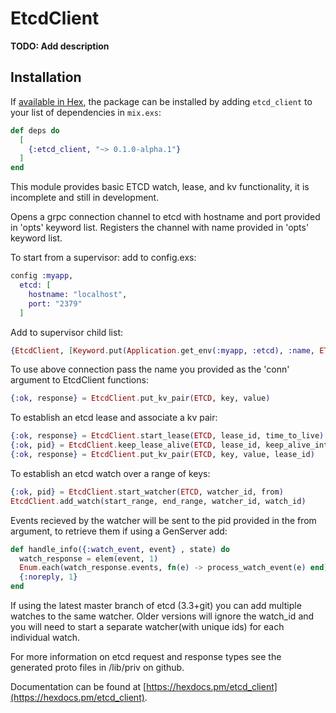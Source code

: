 # EtcdClient

**TODO: Add description**

## Installation

If [available in Hex](https://hex.pm/docs/publish), the package can be installed
by adding `etcd_client` to your list of dependencies in `mix.exs`:

```elixir
def deps do
  [
    {:etcd_client, "~> 0.1.0-alpha.1"}
  ]
end
```

This module provides basic ETCD watch, lease, and kv functionality, it is incomplete and still in development.

Opens a grpc connection channel to etcd with hostname and port provided in 'opts' keyword list.
Registers the channel with name provided in 'opts' keyword list.

To start from a supervisor:
add to config.exs:

```elixir
config :myapp,
  etcd: [
    hostname: "localhost",
    port: "2379"
  ]
```

Add to supervisor child list:

```elixir
{EtcdClient, [Keyword.put(Application.get_env(:myapp, :etcd), :name, ETCD)]}
```

To use above connection pass the name you provided as the 'conn' argument to EtcdClient functions:

```elixir
{:ok, response} = EtcdClient.put_kv_pair(ETCD, key, value)
```

To establish an etcd lease and associate a kv pair:

```elixir
{:ok, response} = EtcdClient.start_lease(ETCD, lease_id, time_to_live)
{:ok, pid} = EtcdClient.keep_lease_alive(ETCD, lease_id, keep_alive_interval)
{:ok, response} = EtcdClient.put_kv_pair(ETCD, key, value, lease_id)
```

To establish an etcd watch over a range of keys:

```elixir
{:ok, pid} = EtcdClient.start_watcher(ETCD, watcher_id, from)
EtcdClient.add_watch(start_range, end_range, watcher_id, watch_id)
```

Events recieved by the watcher will be sent to the pid provided in the from argument,
to retrieve them if using a GenServer add:

```elixir
def handle_info({:watch_event, event} , state) do
  watch_response = elem(event, 1)
  Enum.each(watch_response.events, fn(e) -> process_watch_event(e) end)
  {:noreply, 1}
end
```

If using the latest master branch of etcd (3.3+git) you can add multiple watches to the same
watcher.  Older versions will ignore the watch_id and you will need to start a separate
watcher(with unique ids) for each individual watch.

For more information on etcd request and response types see the generated proto files in /lib/priv
on github.

Documentation  can be found at [https://hexdocs.pm/etcd_client](https://hexdocs.pm/etcd_client).

